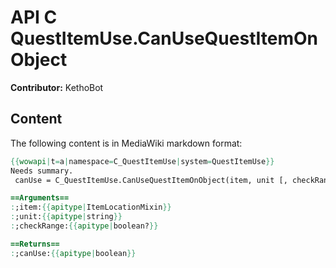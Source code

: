 # API C QuestItemUse.CanUseQuestItemOnObject

**Contributor:** KethoBot

## Content

The following content is in MediaWiki markdown format:

```mediawiki
{{wowapi|t=a|namespace=C_QuestItemUse|system=QuestItemUse}}
Needs summary.
 canUse = C_QuestItemUse.CanUseQuestItemOnObject(item, unit [, checkRange])

==Arguments==
:;item:{{apitype|ItemLocationMixin}}
:;unit:{{apitype|string}}
:;checkRange:{{apitype|boolean?}}

==Returns==
:;canUse:{{apitype|boolean}}
```